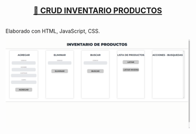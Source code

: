 <div align="center">
      <h2>
        <a
          href="https://luispinto90.github.io/InventarioVectores2/"
          target="_blank"
          >📝 CRUD INVENTARIO PRODUCTOS</a
        >
      </h2>
      <br />
</div>
Elaborado con HTML, JavaScript, CSS.

![Imagen](img/001.png)